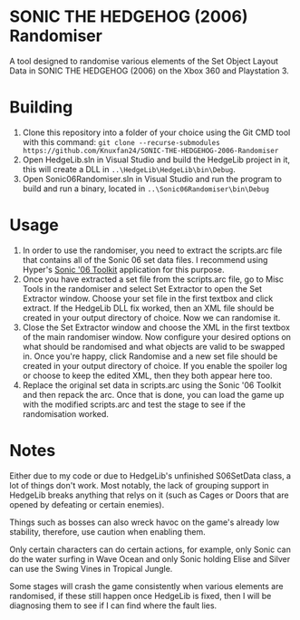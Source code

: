 # SONIC THE HEDGEHOG (2006) Randomiser
A tool designed to randomise various elements of the Set Object Layout Data in SONIC THE HEDGEHOG (2006) on the Xbox 360 and Playstation 3.

# Building
1) Clone this repository into a folder of your choice using the Git CMD tool with this command: `git clone --recurse-submodules https://github.com/Knuxfan24/SONIC-THE-HEDGEHOG-2006-Randomiser`
2) Open HedgeLib.sln in Visual Studio and build the HedgeLib project in it, this will create a DLL in `..\HedgeLib\HedgeLib\bin\Debug`.
3) Open Sonic06Randomiser.sln in Visual Studio and run the program to build and run a binary, located in `..\Sonic06Randomiser\bin\Debug`

# Usage
1) In order to use the randomiser, you need to extract the scripts.arc file that contains all of the Sonic 06 set data files. I recommend using Hyper's [Sonic '06 Toolkit](https://gamebanana.com/tools/6576) application for this purpose.
2) Once you have extracted a set file from the scripts.arc file, go to Misc Tools in the randomiser and select Set Extractor to open the Set Extractor window. Choose your set file in the first textbox and click extract. If the HedgeLib DLL fix worked, then an XML file should be created in your output directory of choice. Now we can randomise it.
3) Close the Set Extractor window and choose the XML in the first textbox of the main randomiser window. Now configure your desired options on what should be randomised and what objects are valid to be swapped in. Once you're happy, click Randomise and a new set file should be created in your output directory of choice. If you enable the spoiler log or choose to keep the edited XML, then they both appear here too.
4) Replace the original set data in scripts.arc using the Sonic '06 Toolkit and then repack the arc. Once that is done, you can load the game up with the modified scripts.arc and test the stage to see if the randomisation worked.

# Notes
Either due to my code or due to HedgeLib's unfinished S06SetData class, a lot of things don't work. Most notably, the lack of grouping support in HedgeLib breaks anything that relys on it (such as Cages or Doors that are opened by defeating or certain enemies).

Things such as bosses can also wreck havoc on the game's already low stability, therefore, use caution when enabling them.

Only certain characters can do certain actions, for example, only Sonic can do the water surfing in Wave Ocean and only Sonic holding Elise and Silver can use the Swing Vines in Tropical Jungle.

Some stages will crash the game consistently when various elements are randomised, if these still happen once HedgeLib is fixed, then I will be diagnosing them to see if I can find where the fault lies.
